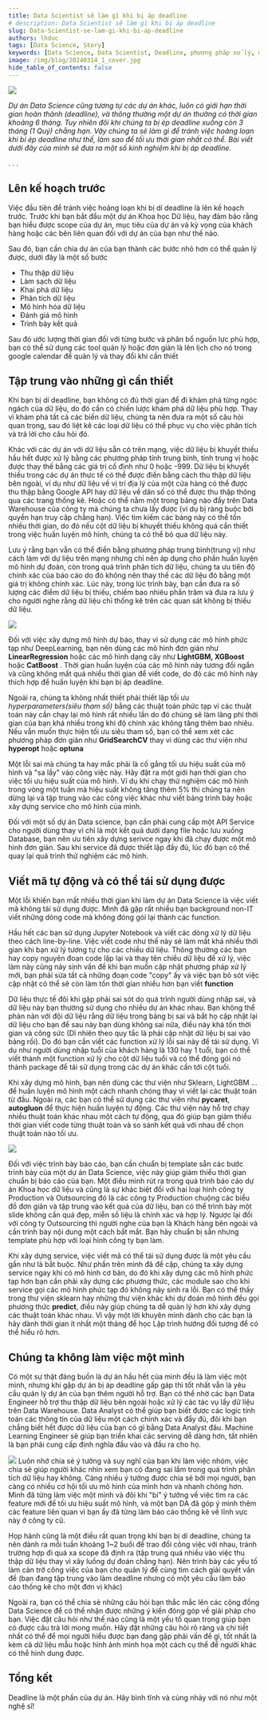 ```yaml
---
title: Data Scientist sẽ làm gì khi bị áp deadline
# description: Data Scientist sẽ làm gì khi bị áp deadline 
slug: Data-Scientist-se-lam-gi-khi-bi-ap-deadline
authors: lhduc
tags: [Data Science, Story]
keywords: [Data Science, Data Scientist, Deadline, phương pháp xử lý, mô hình]
image: /img/blog/20240314_1_cover.jpg
hide_table_of_contents: false
---
```

![](https://i.pinimg.com/564x/3b/29/50/3b2950afe79ddc47c21125285f3ff1f6.jpg)

*Dự án Data Science cũng tương tự các dự án khác, luôn có giới hạn thời gian hoàn thành (deadline), và thông thường một dự án thường có thời gian khoảng 6 tháng. Tuy nhiên đôi khi chúng ta bị ép deadline xuống còn 3 tháng (1 Quý) chẳng hạn. Vậy chúng ta sẽ làm gì để tránh việc hoảng loạn khi bí ép deadline như thế, làm sao để tối ưu thời gian nhất có thể. Bài viết dưới đây của mình sẽ đưa ra một số kinh nghiệm khi bị áp deadline.*

<!-- truncate -->
<div class="dot">. . .</div>


##  Lên kế hoạch trước 

Việc đầu tiên để tránh việc hoảng loạn khi bị dí deadline là lên kế hoạch trước. Trước khi bạn bắt đầu một dự án Khoa học Dữ liệu, hay đảm bảo rằng bạn hiểu được scope của dự án, mục tiêu của dự án và kỳ vọng của khách hàng hoặc các bên liên quan đối với dự án của bạn như thế nào.

Sau đó, bạn cần chia dự án của bạn thành các bước nhỏ hơn có thể quản lý được, dưới đây là một số bước

- Thu thập dữ liệu
- Làm sạch dữ liệu
- Khai phá dữ liệu
- Phân tích dữ liệu
- Mô hình hóa dữ liệu
- Đánh giá mô hình
- Trình bày kết quả

Sau đó ước lượng thời gian đối với từng bước và phân bổ nguồn lực phù hợp, bạn có thể sử dụng các tool quản lý hoặc đơn giản là lên lịch cho nó trong google calendar để quản lý và thay đổi khi cần thiết


## Tập trung vào những gì cần thiết

Khi bạn bị dí deadline, bạn không có đủ thời gian để đi khám phá từng ngóc ngách của dữ liệu, do đó cần có chiến lược khám phá dữ liệu phù hợp. Thay vì khám phá tất cả các biến dữ liệu, chúng ta nên đưa ra một số câu hỏi quan trọng, sau đó liệt kê các loại dữ liệu có thể phục vụ cho việc phân tích và trả lời cho câu hỏi đó.

Khác với các dự án với dữ liệu sẵn có trên mạng, việc dữ liệu bị khuyết thiếu hầu hết được xử lý bằng các phương pháp tính trung bình, tính trung vị
hoặc được thay thế bằng các giá trị cố định như 0 hoặc -999. Dữ liệu bị khuyết thiếu trong các dự án thực tế có thể được điền bằng cách thu thập dữ liệu bên ngoài, ví dụ như dữ liệu về vị trí địa lý của một cửa hàng có thể được thu thập bằng Google API hay dữ liệu về dân số có thể được thu thập thông qua các trang thống kê. Hoặc có thể nằm một trong bảng nào đấy trên Data Warehouse của công ty mà chúng ta chưa lấy được (ví dụ bị ràng buộc bởi quyền hạn truy cập chẳng hạn).
Việc tìm kiếm các bảng này có thể tốn nhiều thời gian, do đó nếu cột dữ liệu bị khuyết thiếu không quá cần thiết trong việc huấn luyện mô hình, chúng ta có thể bỏ qua dữ liệu này. 

Lưu ý rằng bạn vẫn có thể điền bằng phương pháp trung bình(trung vị) như cách làm với dự liệu trên mạng nhưng chỉ nên áp dụng cho phần huấn luyện mô hình dự đoán, còn trong quá trình phân tích dữ liệu, chúng ta ưu tiên độ chính xác của báo cáo do đó không nên thay thế các dữ liệu đó bằng một giá trị không chính xác. Lúc này, trong lúc trình bày, bạn cần đưa ra số lượng các điểm dữ liệu bị thiếu, chiếm bao nhiêu phần trăm và đưa ra lưu ý cho người nghe rằng dữ liệu chỉ thống kê trên các quan sát không bị thiếu dữ liệu.

![](target.jpg)



Đối với việc xây dựng mô hình dự báo, thay vì sử dụng các mô hình phức tạp như DeepLearning, bạn nên dùng các mô hình đơn giản như **LinearRegression** hoặc các mô hình dạng cây như **LightGBM, XGBoost** hoặc **CatBoost** . Thời gian huấn luyện của các mô hình này tương đối ngắn và cũng không mất quá nhiều thời gian để viết code, do đó các mô hình này thích hợp để huấn luyện khi bạn bị áp deadline. 

Ngoài ra, chúng ta không nhất thiết phải thiết lập tối ưu *hyperparameters(siêu tham số)* bằng các thuật toán phức tạp vì các thuật toán này cần chạy lại mô hình rất nhiều lần do đó chúng sẽ làm lãng phí thời gian của bạn khá nhiều trong khi độ chính xác không tăng thêm bao nhiêu. Nếu vẫn muốn thực hiện tối ưu siêu tham số, bạn có thể xem xét các phương pháp đơn giản như **GridSearchCV** thay vì dùng các thư viện như **hyperopt** hoặc **optuna**

Một lỗi sai mà chúng ta hay mắc phải là cố gắng tối ưu hiệu suất của mô hình và "sa lầy" vào công việc này. Hãy đặt ra một giới hạn thời gian cho việc tối 
ưu hiệu suất của mô hình. Ví dụ khi chạy thử nghiệm các mô hình trong vòng một tuần mà hiệu suất không tăng thêm 5% thì chúng ta nên dừng lại và tập trung
vào các công việc khác như viết bảng trình bày hoặc xây dựng service cho mô hình của mình.

Đối với một số dự án Data science, bạn cần phải cung cấp một API Service cho người dùng thay vì chỉ là một kết quả dưới dạng file hoặc lưu xuống Database, bạn nên ưu tiên xây dựng serivce ngay khi đã chạy được một mô hình đơn giản. Sau khi service đã được thiết lập đầy đủ, lúc đó bạn có thể quay lại quá trình thử nghiệm các mô hình.

## Viết mã tự động và có thể tái sử dụng được

Một lỗi khiến bạn mất nhiều thời gian khi làm dự án Data Science là việc viết mã không tái sử dụng được. Mình đã gặp rất nhiều bạn background non-IT viết những dòng code mà không đóng gói lại thành các function.

Hầu hết các bạn sử dụng Jupyter Notebook và viết các dòng xử lý dữ liệu theo cách line-by-line. Việc viết code như thế này sẽ làm mất khá nhiều thời gian khi bạn xử lý tương tự cho các chiều dữ liệu. Thông thường các bạn hay copy nguyên đoạn code lặp lại và thay tên chiều dữ liệu để xử lý, việc làm này cũng nảy sinh vấn đề khi bạn muốn cập nhật phương pháp xử lý mới, bạn phải sửa tất cả những đoạn code "copy" ấy và việc bạn bỏ sót việc cập nhật có thể sẽ còn làm tốn thời gian nhiều hơn bạn viết **function**

Dữ liệu thực tế đôi khi gặp phải sai sót do quá trình người dùng nhập sai, và dữ liệu này bạn thường sử dụng cho nhiều dự án khác nhau. Bạn không thể phàn nàn với đội dữ liệu rằng dữ liệu trong bảng bị sai và bắt họ cập nhật lại dữ liệu cho bạn để sau này bạn dùng không sai nữa, điều này khá tốn thời gian và công sức (Dĩ nhiên theo quy tắc là phải cập nhật dữ liệu bị sai vào bảng rồi). Do đó bạn cần viết các function xử lý lỗi sai này để tái sử dụng. Ví dụ như người dùng nhập tuổi của khách hàng là 130 hay 1 tuổi, bạn có thể viết thành một function xử lý cho cột dữ liệu tuổi và có thể đóng gói nó thành package để tái sử dụng trong các dự án khác cần tới cột tuổi.


Khi xây dựng mô hình, bạn nên dùng các thư viện như Sklearn, LightGBM ... để huấn luyện mô hình một cách nhanh chóng thay vì viết lại các thuật toán từ đầu. Ngoài ra, các bạn có thể sử dụng các thư viện như **pycaret**, **autogluon** để thực hiện huấn luyện tự động. Các thư viện này hỗ trợ chạy nhiều thuật toán khác nhau một cách tự động, qua đó giúp bạn giảm thiểu thời gian viết code từng thuật toán và so sánh kết quả với nhau để chọn thuật toán nào tối ưu.

![](https://www.kdnuggets.com/wp-content/uploads/pycaret-automl-0.jpg)


Đối với việc trình bày báo cáo, bạn cần chuẩn bị template sẵn các bước trình bày của một dự án Data Science, việc này giúp giảm thiểu thời gian chuẩn bị báo cáo của bạn. Một điều mình rút ra trong quá trình báo cáo dự án Khoa học dữ liệu và cũng là sự khác biệt đối với hai loại hình công ty Production và Outsourcing đó là các công ty Production chuộng các biểu đồ đơn giản và tập trung vào kết quả của dữ liệu, bạn có thể trình bày một slide không cần quá đẹp, miễn số liệu là chính xác và hợp lý. Ngược lại đối với công ty Outsourcing thì người nghe của bạn là Khách hàng bên ngoài và cần trình bày nội dung một cách bắt mắt. Bạn hãy chuẩn bị sẵn nhưng template phù hợp với loại hình công ty bạn làm.

Khi xây dựng service, việc viết mã có thể tái sử dụng được là một yêu cầu gần như là bắt buộc. Như phần trên mình đã đề cập, chúng ta xây dựng service ngay khi có mô hình cơ bản, do đó khi xây dựng các mô hình phức tạp hơn bạn cần phải xây dựng các phương thức, các module sao cho khi service gọi các mô hình phức tạp đó không nảy sinh ra lỗi. Bạn có thể thấy trong thư viện sklearn hay những thư viện khác khi dự đoán mô hình đều gọi phương thức **predict**, điều này giúp chúng ta dễ quản lý hơn khi xây dựng các thuật toán khác nhau. Vì vậy một lời khuyên mình dành cho các bạn là hãy dành thời gian ít nhất một tháng để học Lập trình hướng đối tượng để có thể hiểu rõ hơn.

## Chúng ta không làm việc một mình

Có một sự thật đáng buồn là dự án hầu hết của mình đều là làm việc một mình, nhưng khi gặp dự án bị áp deadline gấp gáp thì tốt nhất vẫn là yêu cầu quản lý dự án của bạn thêm người hỗ trợ. Bạn có thể nhờ các bạn Data Engineer hỗ trợ thu thập dữ liệu bên ngoài hoặc xử lý các tác vụ lấy dữ liệu trên Data Warehouse.
Data Analyst có thể giúp bạn biết được các logic tính toán các thông tin của dữ liệu một cách chính xác và đẩy đủ, đôi khi bạn chẳng biết hết được dữ liệu của bạn có gì bằng Data Analyst đâu. Machine Learning Engineer sẽ giúp bạn triển khai các serving dễ dàng hơn, tất nhiên là bạn phải cung cấp định nghĩa đầu vào và đầu ra cho họ. 

![](meo_hop.jpg)
Luôn nhớ chia sẻ ý tưởng và suy nghĩ của bạn khi làm việc nhóm, việc chia sẻ giúp người khác nhìn xem bạn có đang sai lầm trong quá trình phân tích dữ liệu hay không. Càng nhiều ý tưởng được chia sẻ bởi mọi người, bạn càng có nhiều cơ hội tối ưu mô hình của mình hơn và nhanh chóng hơn. Mình đã từng làm việc một mình và đôi khi "bí" ý tưởng về việc tìm ra các feature mới để tối ưu hiệu suất mô hình, và một bạn DA đã góp ý mình thêm các feature liên quan vì bạn ấy đã từng làm báo cáo thống kê về lĩnh vực này ở công ty cũ.

Họp hành cũng là một điều rất quan trọng khi bạn bị dí deadline, chúng ta nên dành ra mỗi tuần khoảng 1~2 buổi để trao đổi công việc với nhau, tránh trường hợp đi quá xa scope đã định ra (tập trung quá nhiều vào việc thu thập dữ liệu thay vì xây luồng dự đoán chẳng hạn). Nên trình bày các yếu tố làm cản trở công việc của bạn cho quản lý để cùng tìm cách giải quyết vấn đề (bạn đang tập trung vào làm deadline nhưng có một yêu cầu làm báo cáo thống kê cho một đơn vị khác)

Ngoài ra, bạn có thể chia sẻ những câu hỏi bạn thắc mắc lên các cộng đồng Data Science để có thể nhận được những ý kiến đóng góp về giải pháp cho bạn. Việc đặt câu hỏi như thế nào cũng là một yếu tố quan trọng giúp bạn có được câu trả lời mong muốn. Hãy đặt những câu hỏi rõ ràng và chi tiết nhất có thể để mọi người hiểu được bạn đang gặp phải vấn đề gì, tốt nhất là kèm cả dữ liệu mẫu hoặc hình ảnh minh họa một cách cụ thể để người khác có thể hình dung được.


## Tổng kết

Deadline là một phần của dự án. Hãy bình tĩnh và cùng nhảy với nó như một nghệ sĩ!

